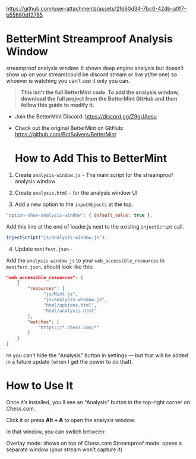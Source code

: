 https://github.com/user-attachments/assets/2fd60d34-7bc0-42db-a0f7-b55680df2785


# BetterMint Streamproof Analysis Window

streamproof analysis window. It shows deep engine analysis but doesn’t show up on your stream(could be discord stream or live yt/tw one) so whoever is watching you can’t see it only you can.

> **This isn’t the full BetterMint code. To add the analysis window, download the full project from the BetterMint GitHub and then follow this guide to modify it.**

- Join the BetterMint Discord: https://discord.gg/Z9gUAesu
- Check out the original BetterMint on GitHub: https://github.com/BotSolvers/BetterMint



  # How to Add This to BetterMint

1. Create `analysis-window.js` - The main script for the streamproof analysis window

2. Create `analysis.html` - for the analysis window UI


3. Add a new option to the `inputObjects` at the top.
```js
"option-show-analysis-window": { default_value: true },
```

Add this line at the end of loader.js next to the existing `injectScript` call.
```js
injectScript("js/analysis-window.js");
```

4. Update `manifest.json` -

Add the `analysis-window.js` to your `web_accessible_resources` in `manifest.json`.
should look like this:
```json
"web_accessible_resources": [
    {
        "resources": [
              "js/Mint.js",
              "js/analysis-window.js",
              "html/options.html",
              "html/analysis.html"
        ],
        "matches": [
            "https://*.chess.com/*"
        ]
    }
]
```

rn you can’t hide the "Analysis" button in settings — but that will be added in a future update (when I get the power to do that).



# How to Use It

Once it’s installed, you’ll see an "Analysis" button in the top-right corner on Chess.com.

Click it or press **Alt + A** to open the analysis window.

In that window, you can switch between:

Overlay mode: shows on top of Chess.com
Streamproof mode: opens a separate window (your stream won’t capture it)
